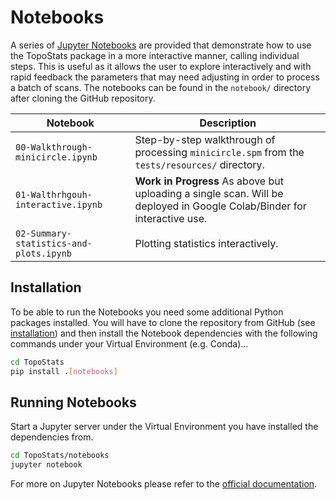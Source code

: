 # Notebooks

A series of [Jupyter Notebooks](https://www.jupyter.org) are provided that demonstrate how to use the TopoStats package
in a more interactive manner, calling individual steps. This is useful as it allows the user to explore interactively
and with rapid feedback the parameters that may need adjusting in order to process a batch of scans. The notebooks can
be found in the `notebook/` directory after cloning the GitHub repository.


| Notebook                                | Description                                                                                                             |
|-----------------------------------------|-------------------------------------------------------------------------------------------------------------------------|
| `00-Walkthrough-minicircle.ipynb`       | Step-by-step walkthrough of processing `minicircle.spm` from the `tests/resources/` directory.                          |
| `01-Walthrhgouh-interactive.ipynb`      | **Work in Progress** As above but uploading a single scan. Will be deployed in Google Colab/Binder for interactive use. |
| `02-Summary-statistics-and-plots.ipynb` | Plotting statistics interactively.                                                                                      |


## Installation

To be able to run the Notebooks you need some additional Python packages installed. You will have to clone the
repository from GitHub (see [installation](installation#cloning-from-github)) and then install the Notebook dependencies
with the following commands under your Virtual Environment (e.g. Conda)...

``` bash
cd TopoStats
pip install .[notebooks]
```

## Running Notebooks

Start a Jupyter server under the Virtual Environment you have installed the dependencies from.

``` bash
cd TopoStats/notebooks
jupyter notebook
```

For more on Jupyter Notebooks please refer to the [official documentation](https://docs.jupyter.org/en/latest/).
